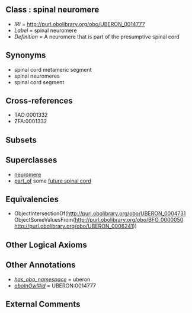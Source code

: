 
## Class : spinal neuromere

 * *IRI* = http://purl.obolibrary.org/obo/UBERON_0014777
 * *Label* = spinal neuromere
 * *Definition* = A neuromere that is part of the presumptive spinal cord

## Synonyms

 * spinal cord metameric segment
 * spinal neuromeres
 * spinal cord segment

## Cross-references

 * TAO:0001332
 * ZFA:0001332

## Subsets


## Superclasses

 * [neuromere](../../UBERON/31/UBERON_0004731.md)
 * [part_of](../../BFO/50/BFO_0000050.md) some [future spinal cord](../../UBERON/41/UBERON_0006241.md)

## Equivalencies

 * ObjectIntersectionOf(<http://purl.obolibrary.org/obo/UBERON_0004731> ObjectSomeValuesFrom(<http://purl.obolibrary.org/obo/BFO_0000050> <http://purl.obolibrary.org/obo/UBERON_0006241>))

## Other Logical Axioms


## Other Annotations

 * *[has_obo_namespace](../../ce/oboInOwl#hasOBONamespace.md)* = uberon
 * *[oboInOwl#id](../../id/oboInOwl#id.md)* = UBERON:0014777

## External Comments

